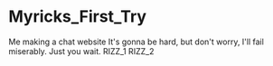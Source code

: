 # Myricks_First_Try
Me making a chat website
It's gonna be hard, but don't worry, I'll fail miserably. Just you wait.
RIZZ_1
RIZZ_2
